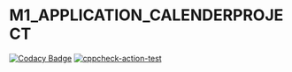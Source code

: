 # M1_APPLICATION_CALENDERPROJECT
[![Codacy Badge](https://app.codacy.com/project/badge/Grade/494c169c70714040a542f25ff6cb19ff)](https://www.codacy.com/gh/guptaamarjeet/M1_APPLICATION_CALENDERPROJECT/dashboard?utm_source=github.com&amp;utm_medium=referral&amp;utm_content=guptaamarjeet/M1_APPLICATION_CALENDERPROJECT&amp;utm_campaign=Badge_Grade)
[![cppcheck-action-test](https://github.com/guptaamarjeet/M1_APPLICATION_CALENDERPROJECT/actions/workflows/c-cpp.yml/badge.svg)](https://github.com/guptaamarjeet/M1_APPLICATION_CALENDERPROJECT/actions/workflows/c-cpp.yml)
